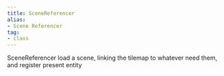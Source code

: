 ```yaml
---
title: SceneReferencer
alias: 
- Scene Referencer
tag: 
- class
---
```

SceneReferencer load a scene, linking the tilemap to whatever need them, and register present entity

